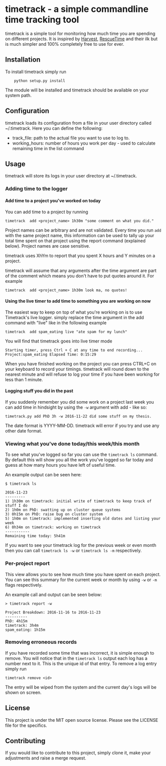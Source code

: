 # timetrack - a simple commandline time tracking tool

timetrack is a simple tool for monitoring how much time you are spending on
different projects. It is inspired by [Harvest](https://www.getharvest.com/),
[RescueTime](https://www.rescuetime.com/) and their ilk but is much simpler and
100% completely free to use for ever.


## Installation

To install timetrack simply run

````
    python setup.py install  
````

The module will be installed and timetrack should be available on your system
path.


## Configuration

timetrack loads its configuration from a file in your user directory called
~/.timetrack. Here you can define the following:

  * track_file: path to the actual file you want to use to log to.
  * working_hours: number of hours you work per day - used to calculate remaining
     time in the list command

## Usage

timetrack will store its logs in your user directory at ~/.timetrack.

### Adding time to the logger

#### Add time to a project you've worked on today

You can add time to a project by running

````
timetrack  add <project_name> 1h30m "some comment on what you did."
````

Project names can be arbitrary and are not validated. Every time you run `add`
with the same project name, this information can be used to tally up your total
time spent on that project using the report command (explained below). Project
names are case sensitive.

timetrack uses XhYm to report that you spent X hours and Y minutes on a project.

timetrack will assume that any arguments after the time argument are part of
the comment which means you don't have to put quotes around it. For example

````
timetrack  add <project_name> 1h30m look ma, no quotes!
````

#### Using the live timer to add time to something you are working on now

The easiest way to keep on top of what you're working on is to use Timetrack's
live logger. simply replace the time argument in the add command with "live"
like in the following example

    timetrack  add spam_eating live "ate spam for my lunch"

You will find that timetrack goes into live timer mode

````
Starting timer, press Ctrl + C at any time to end recording...
Project:spam_eating Elapsed Time: 0:15:29
````

When you have finished working on the project you can press CTRL+C on your
keyboard to record your timings. timetrack will round down to the nearest
minute and will refuse to log your time if you have been working for less than
1 minute.

#### Logging stuff you did in the past

If you suddenly remember you did some work on a project last week you can add
time in hindsight by using the `-w` argument with add - like so:

````
timetrack.py add PhD 3h -w 2016-11-22 did some stuff on my thesis.
````

The date format is YYYY-MM-DD. timetrack will error if you try and use any other
date format.


### Viewing what you've done today/this week/this month

To see what you've logged so far  you can use the `timetrack ls` command. By
default this will show you all the work you've logged so far today and guess at
how many hours you have left of useful time.

An example output can be seen here:

````
$ timetrack ls

2016-11-23
---------
1) 1h30m on timetrack: initial write of timetrack to keep track of stuff I do
2) 1h0m on PhD: swatting up on cluster queue systems
3) 0h15m on PhD: raise bug on cluster system
5) 1h0m on timetrack: implemented inserting old dates and listing your week
6) 0h34m on timetrack: working on timetrack
-----------
Remaining time today: 5h41m

````

If you want to see your timetrack log for the previous week or even month then
you can call `timetrack ls -w` or `timetrack ls -m` respectively.


### Per-project report

This view allows you to see how much time you have spent on each project. You
can see this summary for the current week or month by using `-w` or `-m` flags
respectively.

An example call and output can be seen below:

````
> timetrack report -w  

Project Breakdown: 2016-11-16 to 2016-11-23
----------
PhD: 4h15m
timetrack: 3h4m
spam_eating: 1h15m
````

### Removing erroneous records

If you have recorded some time that was incorrect, it is simple enough to remove.
You will notice that in the `timetrack ls` output each log has a number next to
it. This is the unique id of that entry. To remove a log entry simply run

````
timetrack remove <id>
````

The entry will be wiped from the system and the current day's logs will be shown
on screen.

## License
This project is under the MIT open source license. Please see the LICENSE file
for the specifics.

## Contributing

If you would like to contribute to this project, simply clone it, make your
adjustments and raise a merge request.

